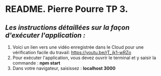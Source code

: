 #        README. Pierre Pourre TP 3.

## _Les instructions détaillées sur la façon d'exécuter l'application   :_

1. Voici un lien vers une vidéo enregistrée dans le Cloud pour une vérification facile du travail: https://youtu.be/rT_jk1-wRZo
2. Pour exécuter l'application, vous devez ouvrir le terminal et y saisir la commande : __npm start__
3. Dans votre navigateur, saisissez : __localhost 3000__

